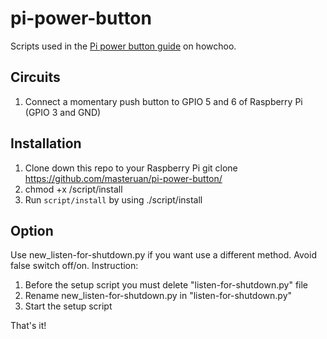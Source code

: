 # pi-power-button

Scripts used in the [Pi power button guide](https://howchoo.com/g/mwnlytk3zmm/how-to-add-a-power-button-to-your-raspberry-pi) on howchoo.

## Circuits
1. Connect a momentary push button to GPIO 5 and 6 of Raspberry Pi (GPIO 3 and GND)

## Installation

1. Clone down this repo to your Raspberry Pi git clone https://github.com/masteruan/pi-power-button/
2. chmod +x /script/install
3. Run `script/install` by using ./script/install

## Option
Use new_listen-for-shutdown.py if you want use a different method. Avoid false switch off/on.
Instruction:
1. Before the setup script you must delete "listen-for-shutdown.py" file
2. Rename new_listen-for-shutdown.py in "listen-for-shutdown.py"
3. Start the setup script

That's it!
